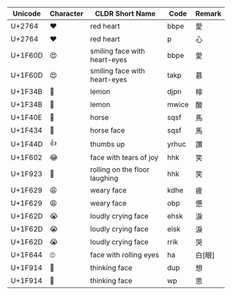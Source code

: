|Unicode|Character|CLDR Short Name|Code|Remark|
|-|-|-|-|-|
|U+2764|❤|red heart|bbpe|愛|
|U+2764|❤|red heart|p|心|
|U+1F60D|😍|smiling face with heart-eyes|bbpe|愛|
|U+1F60D|😍|smiling face with heart-eyes|takp|慕|
|U+1F34B|🍋|lemon|djpn|檸|
|U+1F34B|🍋|lemon|mwice|酸|
|U+1F40E|🐎|horse|sqsf|馬|
|U+1F434|🐴|horse face|sqsf|馬|
|U+1F44D|👍|thumbs up|yrhuc|讚|
|U+1F602|😂|face with tears of joy|hhk|笑|
|U+1F923|🤣|rolling on the floor laughing|hhk|笑|
|U+1F629|😩|weary face|kdhe|疲|
|U+1F629|😩|weary face|obp|憊|
|U+1F62D|😭|loudly crying face|ehsk|淚|
|U+1F62D|😭|loudly crying face|eisk|淚|
|U+1F62D|😭|loudly crying face|rrik|哭|
|U+1F644|🙄|face with rolling eyes|ha|白[眼]|
|U+1F914|🤔|thinking face|dup|想|
|U+1F914|🤔|thinking face|wp|思|
